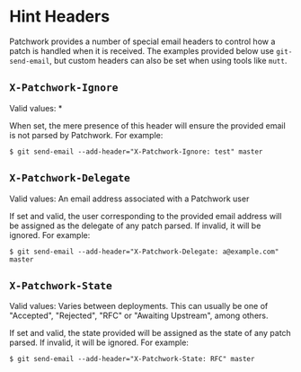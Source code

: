 # Hint Headers

Patchwork provides a number of special email headers to control how a patch is
handled when it is received. The examples provided below use `git-send-email`,
but custom headers can also be set when using tools like `mutt`.

## `X-Patchwork-Ignore`

Valid values: *

When set, the mere presence of this header will ensure the provided email is
not parsed by Patchwork. For example:

    $ git send-email --add-header="X-Patchwork-Ignore: test" master

## `X-Patchwork-Delegate`

Valid values: An email address associated with a Patchwork user

If set and valid, the user corresponding to the provided email address will be
assigned as the delegate of any patch parsed. If invalid, it will be ignored.
For example:

    $ git send-email --add-header="X-Patchwork-Delegate: a@example.com" master

## `X-Patchwork-State`

Valid values: Varies between deployments. This can usually be one of
"Accepted", "Rejected", "RFC" or "Awaiting Upstream", among others.

If set and valid, the state provided will be assigned as the state of any patch
parsed. If invalid, it will be ignored. For example:

    $ git send-email --add-header="X-Patchwork-State: RFC" master
